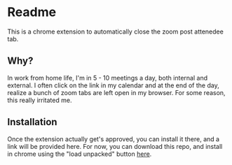 # Readme

This is a chrome extension to automatically close the zoom post attenedee tab. 

## Why?
In work from home life, I'm in 5 - 10 meetings a day, both internal and external. I often click on the link in my calendar and at the end of the day, realize a bunch of zoom tabs are left open in my browser. For some reason, this really irritated me. 

## Installation
Once the extension actually get's approved, you can install it there, and a link will be provided here. 
For now, you can download this repo, and install in chrome using the "load unpacked" button [here](chrome://extensions/).